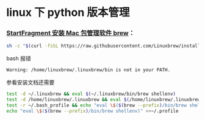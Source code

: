 <!-- ---
title: linux 下 python 版本管理
date: 2019/01/15
tags:
	- 编程
--- -->
# linux 下 python 版本管理
### [StartFragment  安装 Mac 包管理软件 brew](https://docs.brew.sh/Linuxbrew)：

```bash
sh -c "$(curl -fsSL https://raw.githubusercontent.com/Linuxbrew/install/master/install.sh)"
```

bash 报错

```bash
Warning: /home/linuxbrew/.linuxbrew/bin is not in your PATH.
```

参看安装文档还需要

```bash
test -d ~/.linuxbrew && eval $(~/.linuxbrew/bin/brew shellenv)
test -d /home/linuxbrew/.linuxbrew && eval $(/home/linuxbrew/.linuxbrew/bin/brew shellenv)
test -r ~/.bash_profile && echo "eval \$($(brew --prefix)/bin/brew shellenv)" >>~/.bash_profile
echo "eval \$($(brew --prefix)/bin/brew shellenv)" >>~/.profile
```



<!-- ![1550561657989](/tmp/1550561657989.png) -->

